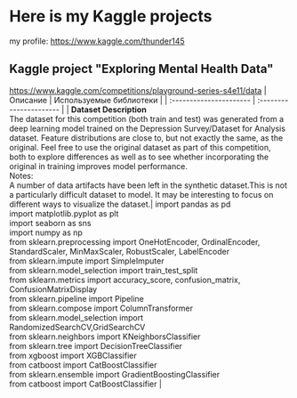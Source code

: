 # Here is my Kaggle projects
my profile: https://www.kaggle.com/thunder145

## Kaggle project "Exploring Mental Health Data"
https://www.kaggle.com/competitions/playground-series-s4e11/data
| Описание | Используемые библиотеки | 
| :---------------------- | :---------------------- |
| **Dataset Description** </br>The dataset for this competition (both train and test) was generated from a deep learning model trained on the Depression Survey/Dataset for Analysis dataset. Feature distributions are close to, but not exactly the same, as the original. Feel free to use the original dataset as part of this competition, both to explore differences as well as to see whether incorporating the original in training improves model performance.</br>Notes:</br>A number of data artifacts have been left in the synthetic dataset.This is not a particularly difficult dataset to model. It may be interesting to focus on different ways to visualize the dataset.| import pandas as pd </br>import matplotlib.pyplot as plt </br>import seaborn as sns </br>import numpy as np </br>from sklearn.preprocessing import OneHotEncoder, OrdinalEncoder, StandardScaler, MinMaxScaler, RobustScaler, LabelEncoder </br> from sklearn.impute import SimpleImputer </br>from sklearn.model_selection import train_test_split </br>from sklearn.metrics import accuracy_score, confusion_matrix, ConfusionMatrixDisplay </br> from sklearn.pipeline import Pipeline </br>from sklearn.compose import ColumnTransformer </br>from sklearn.model_selection import </br>RandomizedSearchCV,GridSearchCV </br>from sklearn.neighbors import KNeighborsClassifier </br>from sklearn.tree import DecisionTreeClassifier </br>from xgboost import XGBClassifier </br>from catboost import CatBoostClassifier </br>from sklearn.ensemble import GradientBoostingClassifier </br>from catboost import CatBoostClassifier | 

